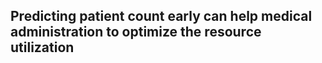 ## Predicting patient count early can help medical administration to optimize the resource utilization 

